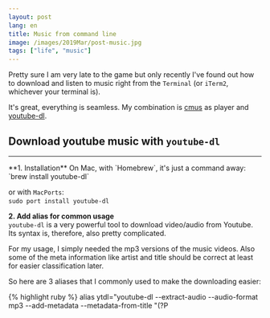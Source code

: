 ```yaml
---
layout: post
lang: en
title: Music from command line
image: /images/2019Mar/post-music.jpg
tags: ["life", "music"]
---
```


Pretty sure I am very late to the game but only recently I've found out how to 
download and listen to music right from the `Terminal` (or `iTerm2`, whichever your terminal is).  

It's great, everything is seamless.
My combination is [cmus](https://cmus.github.io/) as player and [youtube-dl](https://github.com/rg3/youtube-dl).

## Download youtube music with `youtube-dl`  
<hr>
**1. Installation**  
On Mac, with `Homebrew`, it's just a command away:  
`brew install youtube-dl`  

or with `MacPorts`:  
`sudo port install youtube-dl`

**2. Add alias for common usage**  
`youtube-dl` is a very powerful tool to download video/audio from Youtube.  
Its syntax is, therefore, also pretty complicated.  

For my usage, I simply needed the mp3 versions of the music videos. 
Also some of the meta information like artist and title should be correct at least for easier classification later.  

So here are 3 aliases that I commonly used to make the downloading easier:  

{% highlight ruby %}
alias ytdl="youtube-dl --extract-audio --audio-format mp3 --add-metadata --metadata-from-title \"(?P<title>.+?) (-|_|\|) (?P<artist>.+)\" -o \"%(title)s.mkv\""  
alias ytdl-atal="youtube-dl --extract-audio --audio-format mp3 --add-metadata --metadata-from-title \"(?P<title>.+?) (-|_|\|) (?P<artist>.+) (-|_|\||\() (?P<album>.+)\" -o \"%(title)s.mkv\""
alias ytdl-ta="youtube-dl --extract-audio --audio-format mp3 --add-metadata --metadata-from-title \"(?P<artist>.+?) (-|_|\|) (?P<title>.+)\" -o \"%(title)s.mkv\""
{% endhighlight %}

You can put this to your `.bashrc`, and start using as follow:  
{% highlight ruby %}
`ytdl [youtube url]`  
{% endhighlight %}

What the commands will be doing are:
- Extract audio and save the mp3 version of youtube video specify
- Save meta infos like `artist` and `title` according to partern

**For `ytdl`, the pattern is:** `[title] [separator] [artist]`, in which `[separator]` can be `-` or `_` or `|`  
For example, in the case of following video:  
<iframe width="560" height="315" src="https://www.youtube.com/embed/aTgXgN9fOsk" frameborder="0" allow="accelerometer; autoplay; encrypted-media; gyroscope; picture-in-picture" allowfullscreen></iframe>

- The `title` will be: `(Charlie Puth) Attention`  
- The `artist` will be:  `Josephine Alexandra | Fingerstyle Guitar Cover`  

I used short forms of `artist` (`a`), `title` (`t`), `album` (`al`) as reminder how the pattern looks like

**For `ytdl-atal` (or `artist`, `title`, `album`), the pattern is:** `[title] [separator] [artist] [separator] [album]`, in which `[separator]` is same as above with extra `(` in case of last separator.  

With the same video above, if we use `ytdl-atal`  the result would be:   

- The `title` will be: `(Charlie Puth) Attention`  
- The `artist` will be:  `Josephine Alexandra`  
- The `album` will be:  `Fingerstyle Guitar Cover`  
It is still not perfect yet but it is quite enough for me  

`ytdl-ta` is just a reverse in order of `ytdl`, should be used for cases like in this video:  
<iframe width="560" height="315" src="https://www.youtube.com/embed/tAKnT0g8MtA" frameborder="0" allow="accelerometer; autoplay; encrypted-media; gyroscope; picture-in-picture" allowfullscreen></iframe>  

Of course there will be more patterns of title you will see on youtube but those are the common ones.  

## Play music with `cmus`
<hr>
**1. Installation**  
Again with magic of `Homebrew`, to install `cmus` on Mac is simply:  
`brew install cmus`
The first installation, I've accidentally downloaded and compiled the build on `https://cmus.github.io/#download`. But still `Homebrew` installation is much better.  

**2. Usage**  
`cmus` is a very useful player when you mostly work on Terminal. Its UI has 7 views (that you can switch around using number key 1-7 once cmus open):  
{% highlight ruby %}
VIEWS
       There are 7 views in cmus.  Press keys 1-7 to change active view.

       Library view (1)
              Display all tracks in so-called library. Tracks are sorted
              artist/album tree.  Artist sorting is done alphabetically.
              Albums are sorted by year.

       Sorted library view (2)
              Displays same content as view 1, but as a simple list which is
              automatically sorted by user criteria.

       Playlist view (3)
              Displays editable playlist with optional sorting.

       Play Queue view (4)
              Displays queue of tracks which are played next. These tracks are
              played before anything else (i.e. the playlist or library).

       Browser (5)
              Directory browser.  In this view, music can be added to either
              the library, playlist or queue from the filesystem.

       Filters view (6)
              Lists user defined filters.

       Settings view (7)
              Lists keybindings, unbound commands and options.  Remove
              bindings with D or del, change bindings and variables with enter
              and toggle variables with space.
{% endhighlight %}


If you are used to use terminal, it won't be that hard to use `cmus`. But to make it easier to remember the list of commands, I recommend this [cheatsheet](https://www.cheatography.com/stephenjjohnson/cheat-sheets/cmus/pdf/)  
As of the 2 video above, here is what it will look like after we've added them in playlist:  
![](/images/2019Mar/cmus-playlist.png)  

One thing I definitely loved about `cmus` is that the navigation keys are `j`, `k` for up and down which is super familiar if you used `vim`. So again, everything is seamless. 
There are much more functionalities of cmus to explore and I am still in the learning process.  

Hope you will find this useful if you are also late to the game :)  




